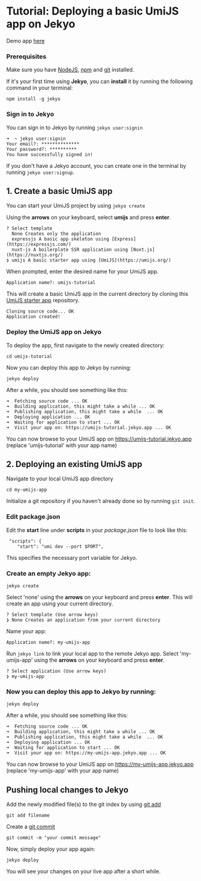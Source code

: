 # Tutorial: Deploying a basic UmiJS app on Jekyo

Demo app [here](https://umijs-demo.jekyo.app/)

### Prerequisites

Make sure you have [NodeJS](https://nodejs.org/en/download/), [npm](https://docs.npmjs.com/downloading-and-installing-node-js-and-npm) and [git](https://github.com/git-guides/install-git) installed.

If it's your first time using **Jekyo**, you can **install** it by running the following command in your terminal:

`npm install -g jekyo`

### Sign in to Jekyo

You can sign in to Jekyo by running `jekyo user:signin`

```
➜  ~ jekyo user:signin 
Your email?: **************
Your password?: **********
You have successfully signed in!
```
If you don't have a Jekyo account, you can create one in the terminal by running `jekyo user:signup`. 

## 1. Create a basic UmiJS app

You can start your UmiJS project by using `jekyo create`

Using the **arrows** on your keyboard, select **umijs** and press **enter**.  
```
? Select template
  None Creates only the application
  expressjs A basic app skeleton using [Express](https://expressjs.com/)     
  nuxt-js A boilerplate SSR application using [Nuxt.js](https://nuxtjs.org/) 
❯ umijs A basic starter app using [UmiJS](https://umijs.org/)
```
When prompted, enter the desired name for your UmiJS app. 

`Application name?: umijs-tutorial`

This will create a basic UmiJS app in the current directory by cloning this [UmiJS starter app](https://github.com/jekyo/umijs-getting-started) repository.

```
Cloning source code... OK
Application created!
```

### Deploy the UmiJS app on Jekyo

To deploy the app, first navigate to the newly created directory:

`cd umijs-tutorial`

Now you can deploy this app to Jekyo by running: 

`jekyo deploy`

After a while, you should see something like this:

```
➜  Fetching source code ... OK
➜  Building application, this might take a while ... OK
➜  Publishing application, this might take a while  ... OK
➜  Deploying application ... OK        
➜  Waiting for application to start ... OK
➜  Visit your app on: https://umijs-tutorial.jekyo.app ... OK
```

You can now browse to your UmiJS app on https://umijs-tutorial.jekyo.app (replace 'umijs-tutorial' with your app name)

## 2. Deploying an existing UmiJS app

Navigate to your local UmiJS app directory

`cd my-umijs-app`

Initialize a git repository if you haven't already done so by running `git init`. 

### Edit package.json

Edit the **start** line under **scripts** in your _package.json_ file to look like this:

```
 "scripts": {
    "start": "umi dev --port $PORT",
```
This specifies the necessary port variable for Jekyo. 


### Create an empty Jekyo app:

`jekyo create` 

Select 'none' using the **arrows** on your keyboard and press **enter**. This will create an app using your current directory. 

```
? Select template (Use arrow keys)
❯ None Creates an application from your current directory
```

Name your app: 

`Application name?: my-umijs-app`

Run `jekyo link` to link your local app to the remote Jekyo app. Select 'my-umijs-app' using the **arrows** on your keyboard and press **enter**.

```
? Select application (Use arrow keys)
❯ my-umijs-app
```
### Now you can deploy this app to Jekyo by running: 

`jekyo deploy`

After a while, you should see something like this:

```
➜  Fetching source code ... OK
➜  Building application, this might take a while ... OK
➜  Publishing application, this might take a while  ... OK
➜  Deploying application ... OK        
➜  Waiting for application to start ... OK
➜  Visit your app on: https://my-umijs-app.jekyo.app ... OK
```

You can now browse to your UmiJS app on https://my-umijs-app.jekyo.app (replace 'my-umijs-app' with your app name)

## Pushing local changes to Jekyo 

Add the newly modified file(s) to the git index by using [git add](https://www.atlassian.com/git/tutorials/saving-changes)

`git add filename`

Create a [git commit](https://github.com/git-guides/git-commit)

`git commit -m "your commit message"`

Now, simply deploy your app again:

`jekyo deploy`

You will see your changes on your live app after a short while. 